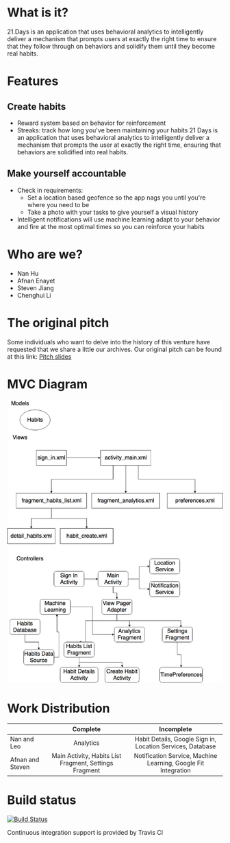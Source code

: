 # What is it?
21.Days is an application that uses behavioral analytics to intelligently deliver a mechanism that prompts users at exactly the right time to ensure that they follow through on behaviors and solidify them until they become real habits.

# Features
## Create habits
- Reward system based on behavior for reinforcement
- Streaks: track how long you've been maintaining your habits
21 Days is an application that uses behavioral analytics to intelligently deliver a mechanism that prompts the user at exactly the right time, ensuring that behaviors are solidified into real habits.

## Make yourself accountable
- Check in requirements:
    - Set a location based geofence so the app nags you until you're where you need to be
    - Take a photo with your tasks to give yourself a visual history
- Intelligent notifications will use machine learning adapt to your behavior and fire at the most optimal times so you can reinforce your habits

# Who are we?
- Nan Hu
- Afnan Enayet
- Steven Jiang
- Chenghui Li

# The original pitch
Some individuals who want to delve into the history of this venture have requested that we share a little our archives. Our original pitch can be found at this link:
[Pitch slides](https://docs.google.com/presentation/d/1LqYHAFYNit3Wd_bE9uATRXGYYwExH9Xo0qOO0rtN3oY/edit#slide=id.p)

# MVC Diagram
![alt text](https://raw.githubusercontent.com/afnanenayet/21.Days/master/docs/images/MVC.jpg?token=ARpKavc22tgoQx1jVjW6MulirliHG6tSks5YvZgIwA%3D%3D)

# Work Distribution

|               | Complete      | Incomplete  |
| ------------- |:-------------:| :------:|
| Nan and Leo   | Analytics     | Habit Details, Google Sign in, Location Services, Database |
| Afnan and Steven | Main Activity, Habits List Fragment, Settings Fragment     |   Notification Service, Machine Learning, Google Fit Integration |

# Build status
[![Build Status](https://travis-ci.com/afnanenayet/21.Days.svg?token=QtxzrX3Qc2BDQfwx8D1K&branch=master)](https://travis-ci.com/afnanenayet/21.Days)

Continuous integration support is provided by Travis CI
